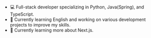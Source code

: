 - 💻 Full-stack developer specializing in Python, Java(Spring), and TypeScript.  
- 🚀 Currently learning English and working on various development projects to improve my skills. 
- 🌱 Currently learning more about Next.js.  

<!---
ogison/ogison is a ✨ special ✨ repository because its `README.md` (this file) appears on your GitHub profile.
You can click the Preview link to take a look at your changes.
--->
